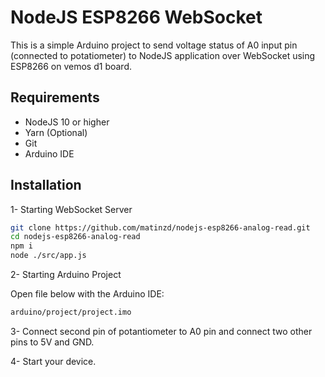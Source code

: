 # NodeJS ESP8266 WebSocket 
This is a simple Arduino project to send voltage status of A0 input pin (connected to potatiometer) to NodeJS application over WebSocket using ESP8266 on vemos d1 board.

## Requirements

- NodeJS 10 or higher 
- Yarn (Optional)
- Git
- Arduino IDE

## Installation

1- Starting WebSocket Server

```bash
git clone https://github.com/matinzd/nodejs-esp8266-analog-read.git
cd nodejs-esp8266-analog-read
npm i
node ./src/app.js
```

2- Starting Arduino Project

Open file below with the Arduino IDE:
```bash
arduino/project/project.imo
```

3- Connect second pin of potantiometer to A0 pin and connect two other pins to 5V and GND.

4- Start your device.


